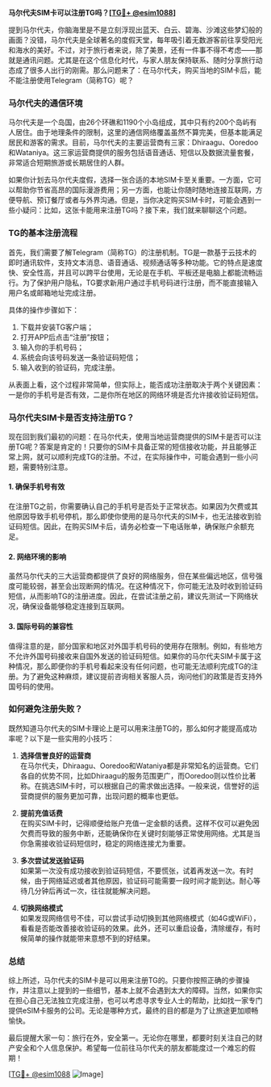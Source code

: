 **马尔代夫SIM卡可以注册TG吗？[[TG💪+ @esim1088](https://t.me/s/esim1088)]**

提到马尔代夫，你脑海里是不是立刻浮现出蓝天、白云、碧海、沙滩这些梦幻般的画面？没错，马尔代夫是全球著名的度假天堂，每年吸引着无数游客前往享受阳光和海水的美好。不过，对于旅行者来说，除了美景，还有一件事不得不考虑——那就是通讯问题。尤其是在这个信息化时代，与家人朋友保持联系、随时分享旅行动态成了很多人出行的刚需。那么问题来了：在马尔代夫，购买当地的SIM卡后，能不能注册使用Telegram（简称TG）呢？

### 马尔代夫的通信环境

马尔代夫是一个岛国，由26个环礁和1190个小岛组成，其中只有约200个岛屿有人居住。由于地理条件的限制，这里的通信网络覆盖虽然不算完美，但基本能满足居民和游客的需求。目前，马尔代夫的主要运营商有三家：Dhiraagu、Ooredoo和Wataniya。这三家运营商提供的服务包括语音通话、短信以及数据流量套餐，非常适合短期旅游或长期居住的人群。

如果你计划去马尔代夫度假，选择一张合适的本地SIM卡至关重要。一方面，它可以帮助你节省高昂的国际漫游费用；另一方面，也能让你随时随地连接互联网，方便导航、预订餐厅或者与外界沟通。但是，当你决定购买SIM卡时，可能会遇到一些小疑问：比如，这张卡能用来注册TG吗？接下来，我们就来聊聊这个问题。

### TG的基本注册流程

首先，我们需要了解Telegram（简称TG）的注册机制。TG是一款基于云技术的即时通讯软件，支持文本消息、语音通话、视频通话等多种功能。它的特点是速度快、安全性高，并且可以跨平台使用，无论是在手机、平板还是电脑上都能流畅运行。为了保护用户隐私，TG要求新用户通过手机号码进行注册，而不能直接输入用户名或邮箱地址完成注册。

具体的操作步骤如下：
1. 下载并安装TG客户端；
2. 打开APP后点击“注册”按钮；
3. 输入你的手机号码；
4. 系统会向该号码发送一条验证码短信；
5. 输入收到的验证码，完成注册。

从表面上看，这个过程非常简单，但实际上，能否成功注册取决于两个关键因素：一是你的手机号是否有效，二是你所在地区的网络环境是否允许接收验证码短信。

### 马尔代夫SIM卡是否支持注册TG？

现在回到我们最初的问题：在马尔代夫，使用当地运营商提供的SIM卡是否可以注册TG呢？答案是肯定的！只要你的SIM卡具备正常的短信接收功能，并且能够正常上网，就可以顺利完成TG的注册。不过，在实际操作中，可能会遇到一些小问题，需要特别注意。

#### 1. 确保手机号有效
在注册TG之前，你需要确认自己的手机号是否处于正常状态。如果因为欠费或其他原因导致手机号停机，那么即使你使用的是马尔代夫的SIM卡，也无法接收到验证码短信。因此，在购买SIM卡后，请务必检查一下电话账单，确保账户余额充足。

#### 2. 网络环境的影响
虽然马尔代夫的三大运营商都提供了良好的网络服务，但在某些偏远地区，信号强度可能较弱，甚至会出现断网的情况。在这种情况下，你可能无法及时收到验证码短信，从而影响TG的注册进度。因此，在尝试注册之前，建议先测试一下网络状况，确保设备能够稳定连接到互联网。

#### 3. 国际号码的兼容性
值得注意的是，部分国家和地区对外国手机号码的使用存在限制。例如，有些地方不允许外国号码接收来自国外发送的验证码短信。如果你的马尔代夫SIM卡属于这种情况，那么即便你的手机号看起来没有任何问题，也可能无法顺利完成TG的注册。为了避免这种麻烦，建议提前咨询相关客服人员，询问他们的政策是否支持外国号码的使用。

### 如何避免注册失败？

既然知道马尔代夫的SIM卡理论上是可以用来注册TG的，那么如何才能提高成功率呢？以下是一些实用的小技巧：

1. **选择信誉良好的运营商**  
   在马尔代夫，Dhiraagu、Ooredoo和Wataniya都是非常知名的运营商。它们各自的优势不同，比如Dhiraagu的服务范围更广，而Ooredoo则以性价比著称。在挑选SIM卡时，可以根据自己的需求做出选择。一般来说，信誉好的运营商提供的服务更加可靠，出现问题的概率也更低。

2. **提前充值话费**  
   在购买SIM卡时，记得顺便给账户充值一定金额的话费。这样不仅可以避免因欠费而导致的服务中断，还能确保你在关键时刻能够正常使用网络。尤其是当你急需接收验证码短信时，稳定的网络连接尤为重要。

3. **多次尝试发送验证码**  
   如果第一次没有成功接收到验证码短信，不要慌张，试着再发送一次。有时候，由于网络延迟或者其他原因，验证码可能需要一段时间才能到达。耐心等待几分钟后再试一次，往往就能解决问题。

4. **切换网络模式**  
   如果发现网络信号不佳，可以尝试手动切换到其他网络模式（如4G或WiFi），看看是否能改善接收验证码的效果。此外，还可以重启设备，清除缓存，有时候简单的操作就能带来意想不到的好结果。

### 总结

综上所述，马尔代夫的SIM卡是可以用来注册TG的。只要你按照正确的步骤操作，并注意以上提到的一些细节，基本上就不会遇到太大的障碍。当然，如果你实在担心自己无法独立完成注册，也可以考虑寻求专业人士的帮助，比如找一家专门提供eSIM卡服务的公司。无论是哪种方式，最终的目的都是为了让旅途更加顺畅愉快。

最后提醒大家一句：旅行在外，安全第一。无论你在哪里，都要时刻关注自己的财产安全和个人信息保护。希望每一位前往马尔代夫的朋友都能度过一个难忘的假期！

[[TG💪+ @esim1088](https://t.me/s/esim1088) ![Image](https://i.postimg.cc/4NQfJmqS/Snipaste-2025-05-13-00-14-12.png)]